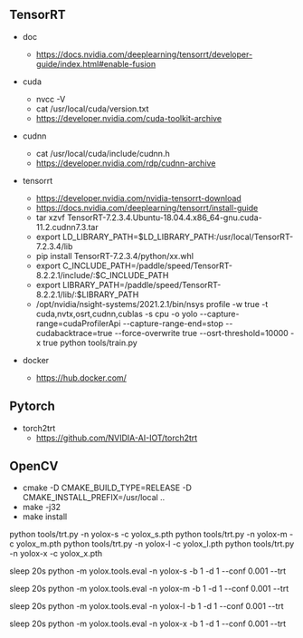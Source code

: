 
## TensorRT

- doc
  - https://docs.nvidia.com/deeplearning/tensorrt/developer-guide/index.html#enable-fusion
  
- cuda
  - nvcc -V
  - cat /usr/local/cuda/version.txt
  - https://developer.nvidia.com/cuda-toolkit-archive
  

- cudnn
  - cat /usr/local/cuda/include/cudnn.h 
  - https://developer.nvidia.com/rdp/cudnn-archive
  

- tensorrt
  - https://developer.nvidia.com/nvidia-tensorrt-download
  - https://docs.nvidia.com/deeplearning/tensorrt/install-guide
  - tar xzvf TensorRT-7.2.3.4.Ubuntu-18.04.4.x86_64-gnu.cuda-11.2.cudnn7.3.tar
  - export LD_LIBRARY_PATH=$LD_LIBRARY_PATH:/usr/local/TensorRT-7.2.3.4/lib
  - pip install  TensorRT-7.2.3.4/python/xx.whl
  - export C_INCLUDE_PATH=/paddle/speed/TensorRT-8.2.2.1/include/:$C_INCLUDE_PATH
  - export LIBRARY_PATH=/paddle/speed/TensorRT-8.2.2.1/lib/:$LIBRARY_PATH
  <!-- - export CPLUS_INCLUDE_PATH=/paddle/speed/TensorRT-8.2.2.1/include/:$CPLUS_INCLUDE_PATH
  - export LD_LIBRARY_PATH=/paddle/speed/TensorRT-8.2.2.1/lib/:$LD_LIBRARY_PATH -->
  - /opt/nvidia/nsight-systems/2021.2.1/bin/nsys profile -w true -t cuda,nvtx,osrt,cudnn,cublas -s cpu -o yolo --capture-range=cudaProfilerApi --capture-range-end=stop --cudabacktrace=true --force-overwrite true --osrt-threshold=10000 -x true python tools/train.py


- docker
  - https://hub.docker.com/
  
  
## Pytorch
 
- torch2trt
  - https://github.com/NVIDIA-AI-IOT/torch2trt
  
 

## OpenCV
 - cmake -D CMAKE_BUILD_TYPE=RELEASE -D CMAKE_INSTALL_PREFIX=/usr/local  ..
 - make -j32
 - make install




python tools/trt.py -n yolox-s -c yolox_s.pth
python tools/trt.py -n yolox-m -c yolox_m.pth
python tools/trt.py -n yolox-l -c yolox_l.pth
python tools/trt.py -n yolox-x -c yolox_x.pth

sleep 20s
python -m yolox.tools.eval -n  yolox-s -b 1 -d 1 --conf 0.001 --trt

sleep 20s
python -m yolox.tools.eval -n  yolox-m -b 1 -d 1 --conf 0.001 --trt

sleep 20s
python -m yolox.tools.eval -n  yolox-l -b 1 -d 1 --conf 0.001 --trt

sleep 20s
python -m yolox.tools.eval -n  yolox-x -b 1 -d 1 --conf 0.001 --trt
